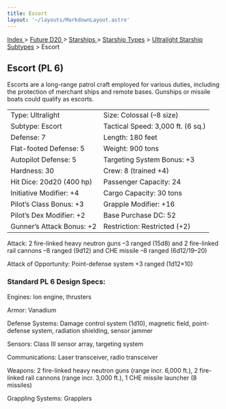 ```yaml
---
title: Escort
layout: '~/layouts/MarkdownLayout.astro'
---
```


[ Index ](/) > [ Future D20 ](/future.d20.srd) > [ Starships ](/future.d20.srd/starships) > [ Starship Types](/future.d20.srd/starships/starship) > [ Ultralight Starship Subtypes](/future.d20.srd/starships/starship.types/ultralight.starship.subtypes) > Escort

##  Escort (PL 6)

Escorts are a long-range patrol craft employed for various duties, including
the protection of merchant ships and remote bases. Gunships or missile boats
could qualify as escorts.


<table> <tr> <td> Type: Ultralight </td> <td> Size: Colossal (–8 size) </td> </tr> <tr class="shaded"> <td> Subtype: Escort </td> <td> Tactical Speed: 3,000 ft. (6 sq.) </td> </tr> <tr> <td> Defense: 7 </td> <td> Length: 180 feet </td> </tr> <tr class="shaded"> <td> Flat-footed Defense: 5 </td> <td> Weight: 900 tons </td> </tr> <tr> <td> Autopilot Defense: 5 </td> <td> Targeting System Bonus: +3 </td> </tr> <tr class="shaded"> <td> Hardness: 30 </td> <td> Crew: 8 (trained +4) </td> </tr> <tr> <td> Hit Dice: 20d20 (400 hp) </td> <td> Passenger Capacity: 24 </td> </tr> <tr class="shaded"> <td> Initiative Modifier: +4 </td> <td> Cargo Capacity: 30 tons </td> </tr> <tr> <td> Pilot’s Class Bonus: +3 </td> <td> Grapple Modifier: +16 </td> </tr> <tr class="shaded"> <td> Pilot’s Dex Modifier: +2 </td> <td> Base Purchase DC: 52 </td> </tr> <tr> <td> Gunner’s Attack Bonus: +2 </td> <td> Restriction: Restricted (+2) </td> </tr> </table>



Attack: 2 fire-linked heavy neutron guns –3 ranged (15d8) and 2 fire-linked
rail cannons –8 ranged (9d12) and CHE missile –8 ranged (6d12/19–20)

Attack of Opportunity: Point-defense system +3 ranged (1d12×10)

###  Standard PL 6 Design Specs:

Engines: Ion engine, thrusters

Armor: Vanadium

Defense Systems: Damage control system (1d10), magnetic field, point-defense
system, radiation shielding, sensor jammer

Sensors: Class III sensor array, targeting system

Communications: Laser transceiver, radio transceiver

Weapons: 2 fire-linked heavy neutron guns (range incr. 6,000 ft.), 2 fire-
linked rail cannons (range incr. 3,000 ft.), 1 CHE missile launcher (8
missiles)

Grappling Systems: Grapplers


